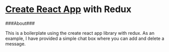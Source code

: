 # [Create React App](https://github.com/facebookincubator/create-react-app) with Redux

###About###

This is a boilerplate using the create react app library with redux. As an example, I have provided a simple chat box where you can add and delete a message.
